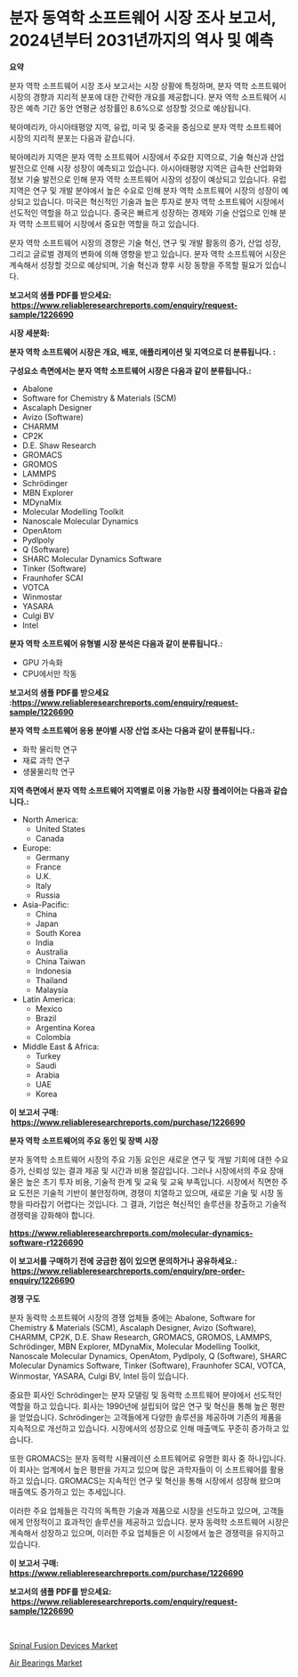 <p><h1>분자 동역학 소프트웨어 시장 조사 보고서, 2024년부터 2031년까지의 역사 및 예측</h1></p><p><strong>요약</strong></p>
<p><p>분자 역학 소프트웨어 시장 조사 보고서는 시장 상황에 특정하며, 분자 역학 소프트웨어 시장의 경향과 지리적 분포에 대한 간략한 개요를 제공합니다. 분자 역학 소프트웨어 시장은 예측 기간 동안 연평균 성장률인 8.6%으로 성장할 것으로 예상됩니다.</p><p>북아메리카, 아시아태평양 지역, 유럽, 미국 및 중국을 중심으로 분자 역학 소프트웨어 시장의 지리적 분포는 다음과 같습니다.</p><p>북아메리카 지역은 분자 역학 소프트웨어 시장에서 주요한 지역으로, 기술 혁신과 산업 발전으로 인해 시장 성장이 예측되고 있습니다. 아시아태평양 지역은 급속한 산업화와 정보 기술 발전으로 인해 분자 역학 소프트웨어 시장의 성장이 예상되고 있습니다. 유럽 지역은 연구 및 개발 분야에서 높은 수요로 인해 분자 역학 소프트웨어 시장의 성장이 예상되고 있습니다. 미국은 혁신적인 기술과 높은 투자로 분자 역학 소프트웨어 시장에서 선도적인 역할을 하고 있습니다. 중국은 빠르게 성장하는 경제와 기술 산업으로 인해 분자 역학 소프트웨어 시장에서 중요한 역할을 하고 있습니다.</p><p>분자 역학 소프트웨어 시장의 경향은 기술 혁신, 연구 및 개발 활동의 증가, 산업 성장, 그리고 글로벌 경제의 변화에 의해 영향을 받고 있습니다. 분자 역학 소프트웨어 시장은 계속해서 성장할 것으로 예상되며, 기술 혁신과 향후 시장 동향을 주목할 필요가 있습니다.</p></p>
<p><strong>보고서의 샘플 PDF를 받으세요: &nbsp;<a href="https://www.reliableresearchreports.com/enquiry/request-sample/1226690">https://www.reliableresearchreports.com/enquiry/request-sample/1226690</a></strong></p>
<p><strong>시장 세분화:</strong></p>
<p><strong> 분자 역학 소프트웨어 시장은 개요, 배포, 애플리케이션 및 지역으로 더 분류됩니다. :</strong></p>
<p><strong>구성요소 측면에서는 분자 역학 소프트웨어 시장은 다음과 같이 분류됩니다.:</strong></p>
<p><ul><li>Abalone</li><li>Software for Chemistry & Materials (SCM)</li><li>Ascalaph Designer</li><li>Avizo (Software)</li><li>CHARMM</li><li>CP2K</li><li>D.E. Shaw Research</li><li>GROMACS</li><li>GROMOS</li><li>LAMMPS</li><li>Schrödinger</li><li>MBN Explorer</li><li>MDynaMix</li><li>Molecular Modelling Toolkit</li><li>Nanoscale Molecular Dynamics</li><li>OpenAtom</li><li>Pydlpoly</li><li>Q (Software)</li><li>SHARC Molecular Dynamics Software</li><li>Tinker (Software)</li><li>Fraunhofer SCAI</li><li>VOTCA</li><li>Winmostar</li><li>YASARA</li><li>Culgi BV</li><li>Intel</li></ul></p>
<p><strong> 분자 역학 소프트웨어 유형별 시장 분석은 다음과 같이 분류됩니다.:</strong></p>
<p><ul><li>GPU 가속화</li><li>CPU에서만 작동</li></ul></p>
<p><strong>보고서의 샘플 PDF를 받으세요 :<a href="https://www.reliableresearchreports.com/enquiry/request-sample/1226690">https://www.reliableresearchreports.com/enquiry/request-sample/1226690</a></strong></p>
<p><strong> 분자 역학 소프트웨어 응용 분야별 시장 산업 조사는 다음과 같이 분류됩니다.:</strong></p>
<p><ul><li>화학 물리학 연구</li><li>재료 과학 연구</li><li>생물물리학 연구</li></ul></p>
<p><strong>지역 측면에서 분자 역학 소프트웨어 지역별로 이용 가능한 시장 플레이어는 다음과 같습니다.:</strong></p>
<p><ul>
    <li>
        North America:
        <ul>
            <li>United States</li>
            <li>Canada</li>
        </ul>
    </li>
    <li>
        Europe:
        <ul>
            <li>Germany</li>
            <li>France</li>
            <li>U.K.</li>
            <li>Italy</li>
            <li>Russia</li>
        </ul>
    </li>
    <li>
        Asia-Pacific:
        <ul>
            <li>China</li>
            <li>Japan</li>
            <li>South Korea</li>
            <li>India</li>
            <li>Australia</li>
            <li>China Taiwan</li>
            <li>Indonesia</li>
            <li>Thailand</li>
            <li>Malaysia</li>
        </ul>
    </li>
    <li>
        Latin America:
        <ul>
            <li>Mexico</li>
            <li>Brazil</li>
            <li>Argentina Korea</li>
            <li>Colombia</li>
        </ul>
    </li>
    <li>
        Middle East & Africa:
        <ul>
            <li>Turkey</li>
            <li>Saudi</li>
            <li>Arabia</li>
            <li>UAE</li>
            <li>Korea</li>
        </ul>
    </li>
    </ul></p>
<p><strong>이 보고서 구매: &nbsp;<a href="https://www.reliableresearchreports.com/purchase/1226690">https://www.reliableresearchreports.com/purchase/1226690</a></strong></p>
<p><strong>분자 역학 소프트웨어의 주요 동인 및 장벽 시장</strong></p>
<p><p>분자 동역학 소프트웨어 시장의 주요 기동 요인은 새로운 연구 및 개발 기회에 대한 수요 증가, 신뢰성 있는 결과 제공 및 시간과 비용 절감입니다. 그러나 시장에서의 주요 장애물은 높은 초기 투자 비용, 기술적 한계 및 교육 및 교육 부족입니다. 시장에서 직면한 주요 도전은 기술적 기반이 불안정하며, 경쟁이 치열하고 있으며, 새로운 기술 및 시장 동향을 따라잡기 어렵다는 것입니다. 그 결과, 기업은 혁신적인 솔루션을 창출하고 기술적 경쟁력을 강화해야 합니다.</p></p>
<p><strong><a href="https://www.reliableresearchreports.com/molecular-dynamics-software-r1226690">https://www.reliableresearchreports.com/molecular-dynamics-software-r1226690</a></strong></p>
<p><strong>이 보고서를 구매하기 전에 궁금한 점이 있으면 문의하거나 공유하세요.: &nbsp;<a href="https://www.reliableresearchreports.com/enquiry/pre-order-enquiry/1226690">https://www.reliableresearchreports.com/enquiry/pre-order-enquiry/1226690</a></strong></p>
<p><strong>경쟁 구도</strong></p>
<p><p>분자 동력학 소프트웨어 시장의 경쟁 업체들 중에는 Abalone, Software for Chemistry & Materials (SCM), Ascalaph Designer, Avizo (Software), CHARMM, CP2K, D.E. Shaw Research, GROMACS, GROMOS, LAMMPS, Schrödinger, MBN Explorer, MDynaMix, Molecular Modelling Toolkit, Nanoscale Molecular Dynamics, OpenAtom, Pydlpoly, Q (Software), SHARC Molecular Dynamics Software, Tinker (Software), Fraunhofer SCAI, VOTCA, Winmostar, YASARA, Culgi BV, Intel 등이 있습니다.</p><p>중요한 회사인 Schrödinger는 분자 모델링 및 동력학 소프트웨어 분야에서 선도적인 역할을 하고 있습니다. 회사는 1990년에 설립되어 많은 연구 및 혁신을 통해 높은 평판을 얻었습니다. Schrödinger는 고객들에게 다양한 솔루션을 제공하며 기존의 제품을 지속적으로 개선하고 있습니다. 시장에서의 성장으로 인해 매출액도 꾸준히 증가하고 있습니다.</p><p>또한 GROMACS는 분자 동력학 시뮬레이션 소프트웨어로 유명한 회사 중 하나입니다. 이 회사는 업계에서 높은 평판을 가지고 있으며 많은 과학자들이 이 소프트웨어를 활용하고 있습니다. GROMACS는 지속적인 연구 및 혁신을 통해 시장에서 성장해 왔으며 매출액도 증가하고 있는 추세입니다.</p><p>이러한 주요 업체들은 각각의 독특한 기술과 제품으로 시장을 선도하고 있으며, 고객들에게 안정적이고 효과적인 솔루션을 제공하고 있습니다. 분자 동력학 소프트웨어 시장은 계속해서 성장하고 있으며, 이러한 주요 업체들은 이 시장에서 높은 경쟁력을 유지하고 있습니다.</p></p>
<p><strong>이 보고서 구매: &nbsp; <a href="https://www.reliableresearchreports.com/purchase/1226690">https://www.reliableresearchreports.com/purchase/1226690</a></strong></p>
<p><strong>보고서의 샘플 PDF를 받으세요: &nbsp;<a href="https://www.reliableresearchreports.com/enquiry/request-sample/1226690">https://www.reliableresearchreports.com/enquiry/request-sample/1226690</a></strong><strong></strong></p>
<p>&nbsp;</p>
<p><p><a href="https://github.com/brenzgnarento/Market-Research-Report-List-2/blob/main/spinal-fusion-devices-market.md">Spinal Fusion Devices Market</a></p><p><a href="https://github.com/jerrycopelandthomaswsqd8q/Market-Research-Report-List-2/blob/main/air-bearings-market.md">Air Bearings Market</a></p></p>